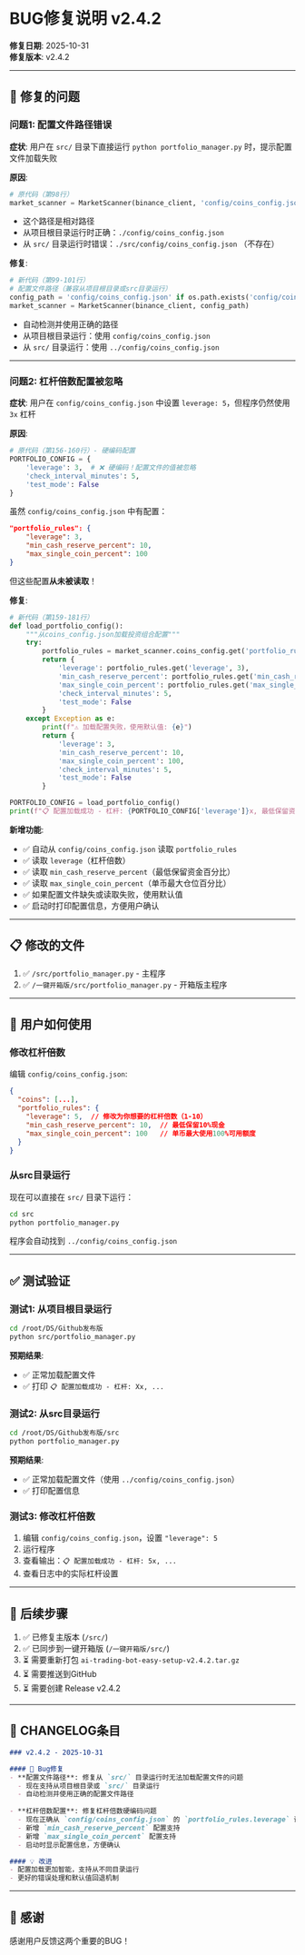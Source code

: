 # BUG修复说明 v2.4.2

**修复日期**: 2025-10-31  
**修复版本**: v2.4.2

---

## 🐛 修复的问题

### 问题1: 配置文件路径错误
**症状**: 用户在 `src/` 目录下直接运行 `python portfolio_manager.py` 时，提示配置文件加载失败

**原因**: 
```python
# 原代码（第98行）
market_scanner = MarketScanner(binance_client, 'config/coins_config.json')
```
- 这个路径是相对路径
- 从项目根目录运行时正确：`./config/coins_config.json`
- 从 `src/` 目录运行时错误：`./src/config/coins_config.json` （不存在）

**修复**:
```python
# 新代码（第99-101行）
# 配置文件路径（兼容从项目根目录或src目录运行）
config_path = 'config/coins_config.json' if os.path.exists('config/coins_config.json') else '../config/coins_config.json'
market_scanner = MarketScanner(binance_client, config_path)
```
- 自动检测并使用正确的路径
- 从项目根目录运行：使用 `config/coins_config.json`
- 从 `src/` 目录运行：使用 `../config/coins_config.json`

---

### 问题2: 杠杆倍数配置被忽略
**症状**: 用户在 `config/coins_config.json` 中设置 `leverage: 5`，但程序仍然使用 `3x` 杠杆

**原因**:
```python
# 原代码（第156-160行）- 硬编码配置
PORTFOLIO_CONFIG = {
    'leverage': 3,  # ❌ 硬编码！配置文件的值被忽略
    'check_interval_minutes': 5,
    'test_mode': False
}
```

虽然 `config/coins_config.json` 中有配置：
```json
"portfolio_rules": {
    "leverage": 3,
    "min_cash_reserve_percent": 10,
    "max_single_coin_percent": 100
}
```
但这些配置**从未被读取**！

**修复**:
```python
# 新代码（第159-181行）
def load_portfolio_config():
    """从coins_config.json加载投资组合配置"""
    try:
        portfolio_rules = market_scanner.coins_config.get('portfolio_rules', {})
        return {
            'leverage': portfolio_rules.get('leverage', 3),
            'min_cash_reserve_percent': portfolio_rules.get('min_cash_reserve_percent', 10),
            'max_single_coin_percent': portfolio_rules.get('max_single_coin_percent', 100),
            'check_interval_minutes': 5,
            'test_mode': False
        }
    except Exception as e:
        print(f"⚠️ 加载配置失败，使用默认值: {e}")
        return {
            'leverage': 3,
            'min_cash_reserve_percent': 10,
            'max_single_coin_percent': 100,
            'check_interval_minutes': 5,
            'test_mode': False
        }

PORTFOLIO_CONFIG = load_portfolio_config()
print(f"📋 配置加载成功 - 杠杆: {PORTFOLIO_CONFIG['leverage']}x, 最低保留资金: {PORTFOLIO_CONFIG['min_cash_reserve_percent']}%, 单币最大: {PORTFOLIO_CONFIG['max_single_coin_percent']}%")
```

**新增功能**:
- ✅ 自动从 `config/coins_config.json` 读取 `portfolio_rules`
- ✅ 读取 `leverage`（杠杆倍数）
- ✅ 读取 `min_cash_reserve_percent`（最低保留资金百分比）
- ✅ 读取 `max_single_coin_percent`（单币最大仓位百分比）
- ✅ 如果配置文件缺失或读取失败，使用默认值
- ✅ 启动时打印配置信息，方便用户确认

---

## 📋 修改的文件

1. ✅ `/src/portfolio_manager.py` - 主程序
2. ✅ `/一键开箱版/src/portfolio_manager.py` - 开箱版主程序

---

## 🎯 用户如何使用

### 修改杠杆倍数
编辑 `config/coins_config.json`:
```json
{
  "coins": [...],
  "portfolio_rules": {
    "leverage": 5,  // 修改为你想要的杠杆倍数（1-10）
    "min_cash_reserve_percent": 10,  // 最低保留10%现金
    "max_single_coin_percent": 100   // 单币最大使用100%可用额度
  }
}
```

### 从src目录运行
现在可以直接在 `src/` 目录下运行：
```bash
cd src
python portfolio_manager.py
```
程序会自动找到 `../config/coins_config.json`

---

## ✅ 测试验证

### 测试1: 从项目根目录运行
```bash
cd /root/DS/Github发布版
python src/portfolio_manager.py
```
**预期结果**: 
- ✅ 正常加载配置文件
- ✅ 打印 `📋 配置加载成功 - 杠杆: Xx, ...`

### 测试2: 从src目录运行
```bash
cd /root/DS/Github发布版/src
python portfolio_manager.py
```
**预期结果**:
- ✅ 正常加载配置文件（使用 `../config/coins_config.json`）
- ✅ 打印配置信息

### 测试3: 修改杠杆倍数
1. 编辑 `config/coins_config.json`，设置 `"leverage": 5`
2. 运行程序
3. 查看输出：`📋 配置加载成功 - 杠杆: 5x, ...`
4. 查看日志中的实际杠杆设置

---

## 🔄 后续步骤

1. ✅ 已修复主版本 (`/src/`)
2. ✅ 已同步到一键开箱版 (`/一键开箱版/src/`)
3. ⏳ 需要重新打包 `ai-trading-bot-easy-setup-v2.4.2.tar.gz`
4. ⏳ 需要推送到GitHub
5. ⏳ 需要创建 Release v2.4.2

---

## 📝 CHANGELOG条目

```markdown
### v2.4.2 - 2025-10-31

#### 🐛 Bug修复
- **配置文件路径**: 修复从 `src/` 目录运行时无法加载配置文件的问题
  - 现在支持从项目根目录或 `src/` 目录运行
  - 自动检测并使用正确的配置文件路径
  
- **杠杆倍数配置**: 修复杠杆倍数硬编码问题
  - 现在正确从 `config/coins_config.json` 的 `portfolio_rules.leverage` 读取
  - 新增 `min_cash_reserve_percent` 配置支持
  - 新增 `max_single_coin_percent` 配置支持
  - 启动时显示配置信息，方便确认

#### 💡 改进
- 配置加载更加智能，支持从不同目录运行
- 更好的错误处理和默认值回退机制
```

---

## 🙏 感谢

感谢用户反馈这两个重要的BUG！


